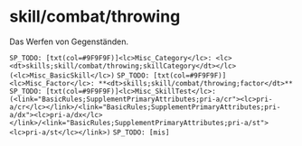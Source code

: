 # skill/combat/throwing

Das Werfen von Gegenständen.

`SP_TODO: [txt(col=#9F9F9F)]<lc>Misc_Category</lc>: <lc><dt>skills;skill/combat/throwing;skillCategory</dt></lc> (<lc>Misc_BasicSkill</lc>)`
`SP_TODO: [txt(col=#9F9F9F)]<lc>Misc_Factor</lc>: **<dt>skills;skill/combat/throwing;factor</dt>**`
`SP_TODO: [txt(col=#9F9F9F)]<lc>Misc_SkillTest</lc>: (<link="BasicRules;SupplementPrimaryAttributes;pri-a/cr"><lc>pri-a/cr</lc></link>/<link="BasicRules;SupplementPrimaryAttributes;pri-a/dx"><lc>pri-a/dx</lc></link>/<link="BasicRules;SupplementPrimaryAttributes;pri-a/st"><lc>pri-a/st</lc></link>)`
`SP_TODO: [mis]`